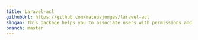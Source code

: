 ```yaml
---
title: Laravel-acl
githubUrl: https://github.com/mateusjunges/laravel-acl
slogan: This package helps you to associate users with permissions and permission groups with laravel framework
branch: master
---
```

